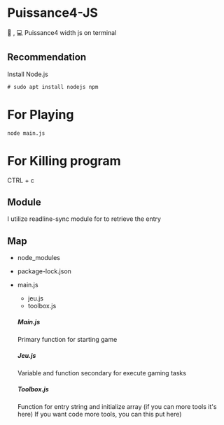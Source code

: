 # Puissance4-JS 

:pizza:  , :computer:  Puissance4 width js on terminal

## Recommendation
Install Node.js
```
# sudo apt install nodejs npm 
```

# For Playing
```
node main.js
```
# For Killing program
CTRL + c

## Module
I utilize readline-sync module for to retrieve the entry

## Map
- node_modules
- package-lock.json
- main.js
  - jeu.js
  - toolbox.js
  
  ##### Main.js
  Primary function for starting game
    ##### Jeu.js
    Variable and function secondary for execute gaming tasks
    ##### Toolbox.js
    Function for entry string and initialize array (if you can more tools it's here)
    If you want code more tools, you can this put here)
